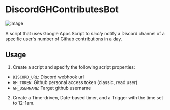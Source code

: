 # DiscordGHContributesBot

![image](https://github.com/user-attachments/assets/c16d1162-262d-4beb-841c-ad21a40b5d40)

A script that uses Google Apps Script to *nicely* notify a Discord channel of a specific user's number of Github contributions in a day.

## Usage

1. Create a script and specify the following script properties:
  - `DISCORD_URL`: Discord webhook url
  - `GH_TOKEN`: Github personal access token (classic, read:user)
  - `GH_USERNAME`: Target github username

2. Create a Time-driven, Date-based timer, and a Trigger with the time set to 12-1am.
